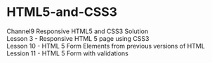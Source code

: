 # HTML5-and-CSS3 <br />
Channel9 Responsive HTML5 and CSS3 Solution <br />
Lesson 3 - Responsive HTML 5 page using CSS3 <br />
Lesson 10 - HTML 5 Form Elements from previous versions of HTML <br />
Lession 11 - HTML 5 Form with validations <br />
